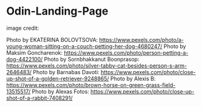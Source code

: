 # Odin-Landing-Page

image credit:

Photo by EKATERINA BOLOVTSOVA: https://www.pexels.com/photo/a-young-woman-sitting-on-a-couch-petting-her-dog-4680247/
Photo by Maksim Goncharenok: https://www.pexels.com/photo/person-petting-a-dog-4422100/
Photo by Sornbhakkanut Boonprasop: https://www.pexels.com/photo/silver-tabby-cat-besides-person-s-arm-2646483/
Photo by Barnabas Davoti: https://www.pexels.com/photo/close-up-shot-of-a-golden-retriever-9248865/
Photo by Alexis B: https://www.pexels.com/photo/brown-horse-on-green-grass-field-13515517/
Photo by Alexas Fotos: https://www.pexels.com/photo/close-up-shot-of-a-rabbit-7408291/
